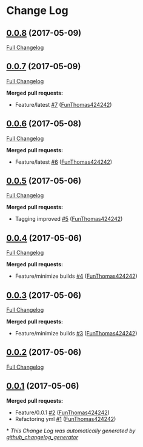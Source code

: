 # Change Log

## [0.0.8](https://github.com/FunThomas424242/jenkins-pipeline.docker/tree/0.0.8) (2017-05-09)
[Full Changelog](https://github.com/FunThomas424242/jenkins-pipeline.docker/compare/0.0.7...0.0.8)

## [0.0.7](https://github.com/FunThomas424242/jenkins-pipeline.docker/tree/0.0.7) (2017-05-09)
[Full Changelog](https://github.com/FunThomas424242/jenkins-pipeline.docker/compare/0.0.6...0.0.7)

**Merged pull requests:**

- Feature/latest [\#7](https://github.com/FunThomas424242/jenkins-pipeline.docker/pull/7) ([FunThomas424242](https://github.com/FunThomas424242))

## [0.0.6](https://github.com/FunThomas424242/jenkins-pipeline.docker/tree/0.0.6) (2017-05-08)
[Full Changelog](https://github.com/FunThomas424242/jenkins-pipeline.docker/compare/0.0.5...0.0.6)

**Merged pull requests:**

- Feature/latest [\#6](https://github.com/FunThomas424242/jenkins-pipeline.docker/pull/6) ([FunThomas424242](https://github.com/FunThomas424242))

## [0.0.5](https://github.com/FunThomas424242/jenkins-pipeline.docker/tree/0.0.5) (2017-05-06)
[Full Changelog](https://github.com/FunThomas424242/jenkins-pipeline.docker/compare/0.0.4...0.0.5)

**Merged pull requests:**

- Tagging improved [\#5](https://github.com/FunThomas424242/jenkins-pipeline.docker/pull/5) ([FunThomas424242](https://github.com/FunThomas424242))

## [0.0.4](https://github.com/FunThomas424242/jenkins-pipeline.docker/tree/0.0.4) (2017-05-06)
[Full Changelog](https://github.com/FunThomas424242/jenkins-pipeline.docker/compare/0.0.3...0.0.4)

**Merged pull requests:**

- Feature/minimize builds [\#4](https://github.com/FunThomas424242/jenkins-pipeline.docker/pull/4) ([FunThomas424242](https://github.com/FunThomas424242))

## [0.0.3](https://github.com/FunThomas424242/jenkins-pipeline.docker/tree/0.0.3) (2017-05-06)
[Full Changelog](https://github.com/FunThomas424242/jenkins-pipeline.docker/compare/0.0.2...0.0.3)

**Merged pull requests:**

- Feature/minimize builds [\#3](https://github.com/FunThomas424242/jenkins-pipeline.docker/pull/3) ([FunThomas424242](https://github.com/FunThomas424242))

## [0.0.2](https://github.com/FunThomas424242/jenkins-pipeline.docker/tree/0.0.2) (2017-05-06)
[Full Changelog](https://github.com/FunThomas424242/jenkins-pipeline.docker/compare/0.0.1...0.0.2)

## [0.0.1](https://github.com/FunThomas424242/jenkins-pipeline.docker/tree/0.0.1) (2017-05-06)
**Merged pull requests:**

- Feature/0.0.1 [\#2](https://github.com/FunThomas424242/jenkins-pipeline.docker/pull/2) ([FunThomas424242](https://github.com/FunThomas424242))
- Refactoring yml [\#1](https://github.com/FunThomas424242/jenkins-pipeline.docker/pull/1) ([FunThomas424242](https://github.com/FunThomas424242))



\* *This Change Log was automatically generated by [github_changelog_generator](https://github.com/skywinder/Github-Changelog-Generator)*